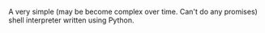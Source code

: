 A very simple (may be become complex over time. Can't do any promises) shell interpreter written using Python.
